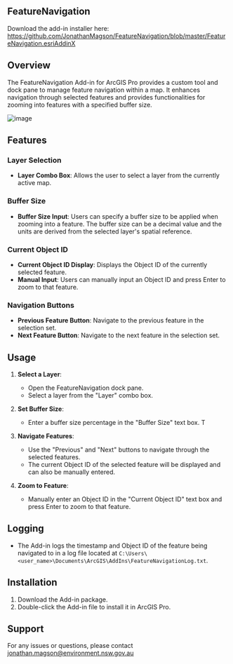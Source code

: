 ## FeatureNavigation
Download the add-in installer here: https://github.com/JonathanMagson/FeatureNavigation/blob/master/FeatureNavigation.esriAddinX


## Overview
The FeatureNavigation Add-in for ArcGIS Pro provides a custom tool and dock pane to manage feature navigation within a map. It enhances navigation through selected features and provides functionalities for zooming into features with a specified buffer size.

![image](https://github.com/JonathanMagson/FeatureNavigation/assets/162064664/36b30d45-b882-4d9a-9da2-03c1d05ced3c)

## Features

### Layer Selection
- **Layer Combo Box**: Allows the user to select a layer from the currently active map.

### Buffer Size
- **Buffer Size Input**: Users can specify a buffer size to be applied when zooming into a feature. The buffer size can be a decimal value and the units are derived from the selected layer's spatial reference.

### Current Object ID
- **Current Object ID Display**: Displays the Object ID of the currently selected feature.
- **Manual Input**: Users can manually input an Object ID and press Enter to zoom to that feature.

### Navigation Buttons
- **Previous Feature Button**: Navigate to the previous feature in the selection set.
- **Next Feature Button**: Navigate to the next feature in the selection set.

## Usage

1. **Select a Layer**:
   - Open the FeatureNavigation dock pane.
   - Select a layer from the "Layer" combo box.

2. **Set Buffer Size**:
   - Enter a buffer size percentage in the "Buffer Size" text box. T

3. **Navigate Features**:
   - Use the "Previous" and "Next" buttons to navigate through the selected features.
   - The current Object ID of the selected feature will be displayed and can also be manually entered.

4. **Zoom to Feature**:
   - Manually enter an Object ID in the "Current Object ID" text box and press Enter to zoom to that feature.

## Logging
- The Add-in logs the timestamp and Object ID of the feature being navigated to in a log file located at `C:\Users\<user_name>\Documents\ArcGIS\AddIns\FeatureNavigationLog.txt`.

## Installation
1. Download the Add-in package.
2. Double-click the Add-in file to install it in ArcGIS Pro.

## Support
For any issues or questions, please contact jonathan.magson@environment.nsw.gov.au
